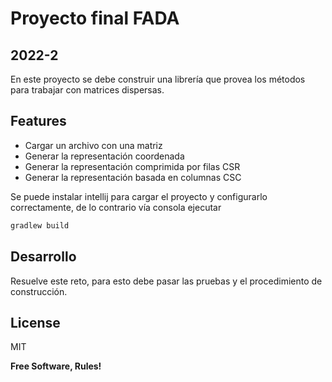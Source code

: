 # Proyecto final FADA
## 2022-2


En este proyecto se debe construir una librería que provea los métodos para trabajar con matrices dispersas.

## Features

- Cargar un archivo con una matriz
- Generar la representación coordenada
- Generar la representación comprimida por filas CSR
- Generar la representación basada en columnas CSC

Se puede instalar intellij para cargar el proyecto y configurarlo correctamente, de lo contrario vía consola ejecutar

```sh
gradlew build
```

## Desarrollo
Resuelve este reto, para esto debe pasar las pruebas y el procedimiento de construcción.

## License

MIT

**Free Software, Rules!**